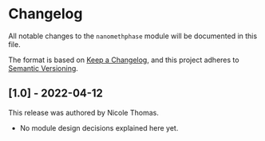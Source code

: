# Changelog

All notable changes to the `nanomethphase` module will be documented in this file.

The format is based on [Keep a Changelog](https://keepachangelog.com/en/1.0.0/),
and this project adheres to [Semantic Versioning](https://semver.org/spec/v2.0.0.html).

## [1.0] - 2022-04-12

This release was authored by Nicole Thomas.

<!-- TODO: Explain each important module design decision below. -->

- No module design decisions explained here yet.
